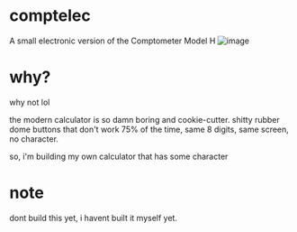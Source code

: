 # comptelec
A small electronic version of the Comptometer Model H
![image](https://user-images.githubusercontent.com/45671764/158040498-d520e403-8c90-4dd9-9841-072491a6fad4.png)


# why?
why not lol

the modern calculator is so damn boring and cookie-cutter. shitty rubber dome buttons that don't work 75% of the time, same 8 digits, same screen, no character.

so, i'm building my own calculator that has some character

# note
dont build this yet, i havent built it myself yet.
